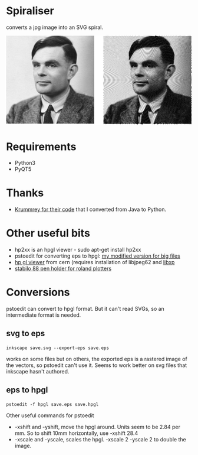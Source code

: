 # Spiraliser

converts a jpg image into an SVG spiral. 

![example](example.jpg)

# Requirements

* Python3
* PyQT5

# Thanks

* [Krummrey for their code](https://github.com/krummrey/SpiralFromImage) that I converted from Java to Python.

# Other useful bits

* hp2xx is an hpgl viewer - sudo apt-get install hp2xx
* pstoedit for converting eps to hpgl: [my modified version for big files](https://github.com/mattvenn/pstoedit-3.70)
* [hp gl viewer](http://service-hpglview.web.cern.ch/service-hpglview/download_index.html) from cern (requires installation of libjpeg62 and [libxp](https://packages.ubuntu.com/trusty/amd64/libxp6/download)
* [stabilo 88 pen holder for roland plotters](https://www.thingiverse.com/thing:244675)

# Conversions

pstoedit can convert to hpgl format. But it can't read SVGs, so an intermediate
format is needed.

## svg to eps

    inkscape save.svg --export-eps save.eps

works on some files but on others, the exported eps is a rastered image of the
vectors, so pstoedit can't use it. Seems to work better on svg files that
inkscape hasn't authored.

## eps to hpgl

    pstoedit -f hpgl save.eps save.hpgl

Other useful commands for pstoedit

* -xshift and -yshift, move the hpgl around. Units seem to be 2.84 per mm. So to
 shift 10mm horizontally, use -xshift 28.4
* -xscale and -yscale, scales the hpgl. -xscale 2 -yscale 2 to double the image.
